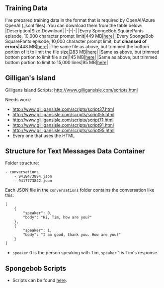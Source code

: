 ## Training Data
I've prepared training data in the format that is required by OpenAI/Azure OpenAI (.jsonl files). You can download them from the table below:
|Description|Size|Download|
|-|-|-|
|Every SpongeBob SquarePants episode, 10,000 character prompt limit|449 MB|[here](https://timhmsft.blob.core.windows.net/downloadable/spongebob_training_f161f36fb6254a709ff38019589c88cf.jsonl?sp=r&st=2023-04-12T16:02:42Z&se=2999-04-13T00:02:42Z&sv=2021-12-02&sr=b&sig=twlNBZH0jjtmRCWeiMBckY%2Fkqknnsa1%2BvoxPbScf8zE%3D)|
|Every SpongeBob SquarePants episode, 10,000 character prompt limit, but **cleansed of errors**|448 MB|[here](https://timhmsft.blob.core.windows.net/downloadable/spongebob_training_eaefeeec703e488abee1f79ce413c651.jsonl?sp=r&st=2023-04-12T16:51:54Z&se=2999-04-13T00:51:54Z&sv=2021-12-02&sr=b&sig=WmXqrOHG6VT72XI1hMk8UAaSpMDTT9tVm9ln9EMOr6o%3D)|
|The same file as above, but trimmed the bottom portion of it to limit the file size|283 MB|[here](https://timhmsft.blob.core.windows.net/downloadable/spongebob_training_d098454a128a4301bd2762613e9ee6f6.jsonl?sp=r&st=2023-04-12T20:56:01Z&se=2999-04-13T04:56:01Z&sv=2021-12-02&sr=b&sig=V%2F%2BinePNI%2FvRjuVXgRU3yudyhsQp5bUJoHwzBZGFW%2B0%3D)|
|Same as above, but trimmed bottom portion to limit file size|145 MB|[here](https://timhmsft.blob.core.windows.net/downloadable/spongebob_training_042642cb31ac435cb895868d38d354b3.jsonl?sp=r&st=2023-04-12T21:12:10Z&se=2999-04-13T05:12:10Z&sv=2021-12-02&sr=b&sig=nsMSXsfNYFIrViWOxQ4Fec84o7r5ZIa2SGjVTkSeA2g%3D)|
|Same as above, but trimmed bottom portion to limit to 15,000 lines|95 MB|[here](https://timhmsft.blob.core.windows.net/downloadable/spongebob_training_ecad88d.jsonl?sp=r&st=2023-04-12T21:29:50Z&se=2999-04-13T05:29:50Z&sv=2021-12-02&sr=b&sig=qTrnvlI6%2FlzwNGuLDxsveV79EwkqI2%2FZc%2FVExfQeHas%3D)|

## Gilligan's Island
Gilligans Island Scripts: http://www.gilligansisle.com/scripts.html

Needs work:
- http://www.gilligansisle.com/scripts/script37.html
- http://www.gilligansisle.com/scripts/script55.html
- http://www.gilligansisle.com/scripts/script71.html
- http://www.gilligansisle.com/scripts/script91.html
- http://www.gilligansisle.com/scripts/script95.html
- Every one that uses the HTML

## Structure for Text Messages Data Container
Folder structure:
```
- conversations
    - 9418473894.json
    - 9417773842.json
```

Each JSON file in the `conversations` folder contains the conversation like this:
```
[
    {
        "speaker": 0,
        "body": "Hi, Tim, how are you?"
    },
    {
        "speaker": 1,
        "body": "I am good, thank you. How are you?"
    }
]
```
- `speaker` 0 is the person speaking with Tim, `speaker` 1 is Tim's response.

## Spongebob Scripts
- Scripts can be found [here](https://spongebob.fandom.com/wiki/List_of_transcripts).